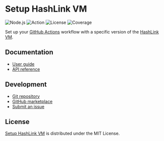 # Setup HashLink VM
![Node.js](https://badgen.net/badge/node/%3E%3D20.0.0/green) ![Action](https://badgen.net/badge/action/v3.0.1/blue) ![License](https://badgen.net/badge/license/MIT/blue) ![Coverage](https://badgen.net/codecov/c/github/cedx/setup-hashlink)

Set up your [GitHub Actions](https://docs.github.com/en/actions) workflow with a specific version of the [HashLink VM](https://hashlink.haxe.org).

## Documentation
- [User guide](https://cedx.github.io/setup-hashlink)
- [API reference](https://cedx.github.io/setup-hashlink/api)

## Development
- [Git repository](https://github.com/cedx/setup-hashlink)
- [GitHub marketplace](https://github.com/marketplace/actions/setup-hashlink-vm)
- [Submit an issue](https://github.com/cedx/setup-hashlink/issues)

## License
[Setup HashLink VM](https://cedx.github.io/setup-hashlink) is distributed under the MIT License.
